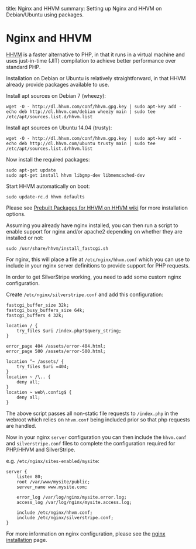 title: Nginx and HHVM
summary: Setting up Nginx and HHVM on Debian/Ubuntu using packages.

# Nginx and HHVM

[HHVM](http://hhvm.com/) is a faster alternative to PHP, in that it runs in a virtual machine
and uses just-in-time (JIT) compilation to achieve better performance over standard PHP.

Installation on Debian or Ubuntu is relatively straightforward, in that HHVM already provide
packages available to use.

Install apt sources on Debian 7 (wheezy):

	wget -O - http://dl.hhvm.com/conf/hhvm.gpg.key | sudo apt-key add -
	echo deb http://dl.hhvm.com/debian wheezy main | sudo tee /etc/apt/sources.list.d/hhvm.list

Install apt sources on Ubuntu 14.04 (trusty):

	wget -O - http://dl.hhvm.com/conf/hhvm.gpg.key | sudo apt-key add -
	echo deb http://dl.hhvm.com/ubuntu trusty main | sudo tee /etc/apt/sources.list.d/hhvm.list

Now install the required packages:

	sudo apt-get update
	sudo apt-get install hhvm libgmp-dev libmemcached-dev

Start HHVM automatically on boot:

	sudo update-rc.d hhvm defaults

Please see [Prebuilt Packages for HHVM on HHVM wiki](https://github.com/facebook/hhvm/wiki/Prebuilt%20Packages%20for%20HHVM) for more
installation options.

Assuming you already have nginx installed, you can then run a script to enable support for
nginx and/or apache2 depending on whether they are installed or not:

	sudo /usr/share/hhvm/install_fastcgi.sh

For nginx, this will place a file at `/etc/nginx/hhvm.conf` which you can use to include in
your nginx server definitions to provide support for PHP requests.

In order to get SilverStripe working, you need to add some custom nginx configuration.

Create `/etc/nginx/silverstripe.conf` and add this configuration:

	fastcgi_buffer_size 32k;
	fastcgi_busy_buffers_size 64k;
	fastcgi_buffers 4 32k;

	location / {
		try_files $uri /index.php?$query_string;
	}

	error_page 404 /assets/error-404.html;
	error_page 500 /assets/error-500.html;

	location ^~ /assets/ {
		try_files $uri =404;
	}
	location ~ /\.. {
		deny all;
	}
	location ~ web\.config$ {
		deny all;
	}

The above script passes all non-static file requests to `/index.php` in the webroot which relies on
`hhvm.conf` being included prior so that php requests are handled.

Now in your nginx `server` configuration you can then include the `hhvm.conf` and `silverstripe.conf` files
to complete the configuration required for PHP/HHVM and SilverStripe.

e.g. `/etc/nginx/sites-enabled/mysite`:

	server {
		listen 80;
		root /var/www/mysite/public;
		server_name www.mysite.com;

		error_log /var/log/nginx/mysite.error.log;
		access_log /var/log/nginx/mysite.access.log;

		include /etc/nginx/hhvm.conf;
		include /etc/nginx/silverstripe.conf;
	}

For more information on nginx configuration, please see the [nginx installation](configure_nginx) page.
